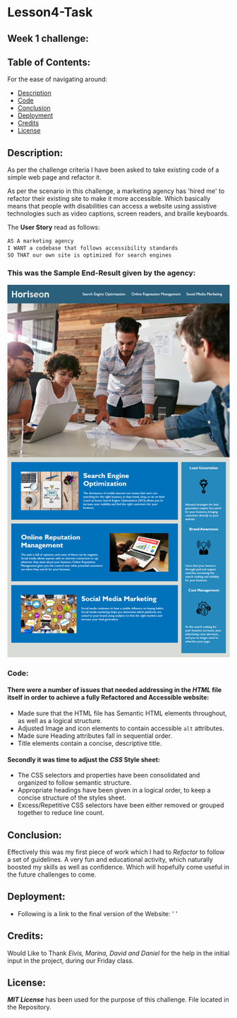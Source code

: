 # **Lesson4-Task**

## **Week 1 challenge:**

## Table of Contents:
For the ease of navigating around:

* [Description](#description)
* [Code](#code)
* [Conclusion](#conclusion)
* [Deployment](#deployment)
* [Credits](#credits)
* [License](#license)

## Description:

As per the challenge criteria I have been asked to take existing code of a simple web page and refactor it.

As per the scenario in this challenge, a marketing agency has 'hired me' to refactor their existing site to make it more accessible. Which basically means that people with disabilities can access a website using assistive technologies such as video captions, screen readers, and braille keyboards.

The **User Story** read as follows:

```
AS A marketing agency
I WANT a codebase that follows accessibility standards
SO THAT our own site is optimized for search engines
```

### This was the Sample End-Result given by the agency:

![The Horiseon webpage includes a navigation bar, a header image, and cards with text and images at the bottom of the page.](Assets/01-html-css-git-challenge-demo.png)

### Code:

#### There were a number of issues that needed addressing in the ***HTML*** file itself in order to achieve a fully **Refactored** and **Accessible** website:

*  Made sure that the HTML file has Semantic HTML elements throughout, as well as a logical structure.
*  Adjusted Image and icon elements to contain accessible `alt` attributes.
*  Made sure Heading attributes fall in sequential order.
*  Title elements contain a concise, descriptive title.

#### Secondly it was time to adjust the ***CSS*** Style sheet:

* The CSS selectors and properties have been consolidated and organized to follow semantic structure.
* Appropriate headings have been given in a logical order, to keep a concise structure of the styles sheet.
* Excess/Repetitive CSS selectors have been either removed or grouped together to reduce line count.

## Conclusion:
Effectively this was my first piece of work which I had to *Refactor* to follow a set of guidelines. A very fun and educational activity, which naturally boosted my skills as well as confidence. Which will hopefully come useful in the future challenges to come.


## Deployment:

* Following is a link to the final version of the Website: ' '

## Credits:

Would Like to Thank *Elvis, Marina, David and Daniel* for the help in the initial input in the project, during our Friday class. 

## License:

***MIT License*** has been used for the purpose of this challenge. File located in the Repository.

